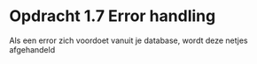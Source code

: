 # Opdracht 1.7 Error handling

Als een error zich voordoet vanuit je database, wordt deze netjes afgehandeld